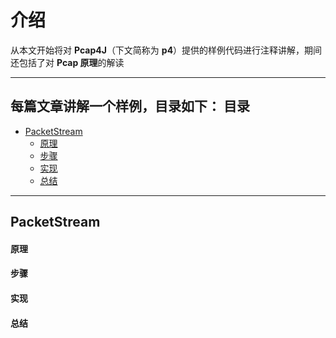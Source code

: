 介绍
======

从本文开始将对 **Pcap4J**（下文简称为 **p4**）提供的样例代码进行注释讲解，期间还包括了对 **Pcap 原理**的解读

****

每篇文章讲解一个样例，目录如下：
目录
-----
- [PacketStream](#PacketStream)
  - [原理](#原理)
  - [步骤](#步骤)
  - [实现](#实现)
  - [总结](#总结)

****

PacketStream
------

#### 原理 #####

#### 步骤 #####

#### 实现 #####

#### 总结 #####
